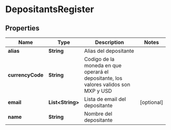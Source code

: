 # DepositantsRegister

## Properties
Name | Type | Description | Notes
------------ | ------------- | ------------- | -------------
**alias** | **String** | Alias del depositante | 
**currencyCode** | **String** | Codigo de la moneda en que operará el depositante, los valores validos son MXP y USD | 
**email** | **List&lt;String&gt;** | Lista de email del depositante |  [optional]
**name** | **String** | Nombre del depositante | 
